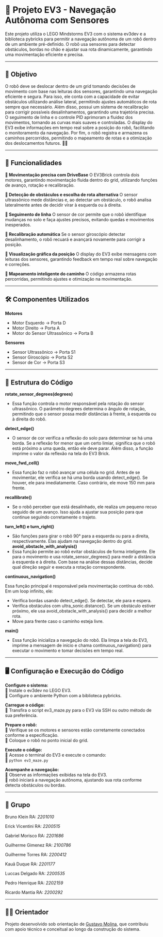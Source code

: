 # 🤖 Projeto EV3 - Navegação Autônoma com Sensores   
Este projeto utiliza o LEGO Mindstorms EV3 com o sistema ev3dev e a biblioteca pybricks para permitir a navegação autônoma de um robô dentro de um ambiente pré-definido. O robô usa sensores para detectar obstáculos, bordas no chão e ajustar sua rota dinamicamente, garantindo uma movimentação eficiente e precisa.

-----

## 📌 Objetivo  
O robô deve se deslocar dentro de um grid tomando decisões de movimento com base nas leituras dos sensores, garantindo uma navegação eficiente e segura. Para isso, ele conta com a capacidade de evitar obstáculos utilizando análise lateral, permitindo ajustes automáticos de rota sempre que necessário. Além disso, possui um sistema de recalibração para corrigir possíveis desalinhamentos, garantindo uma trajetória precisa. O seguimento de linha e o controle PID aprimoram a fluidez dos movimentos, tornando as curvas mais suaves e controladas. O display do EV3 exibe informações em tempo real sobre a posição do robô, facilitando o monitoramento da navegação. Por fim, o robô registra e armazena os caminhos percorridos, permitindo o mapeamento de rotas e a otimização dos deslocamentos futuros. 🚀🤖

-----

## 🧠 Funcionalidades
**🔹 Movimentação precisa com DriveBase**
O EV3Brick controla dois motores, garantindo movimentação fluida dentro do grid, utilizando funções de avanço, rotação e recalibração.

**🔹 Detecção de obstáculos e escolha de rota alternativa**
O sensor ultrassônico mede distâncias e, ao detectar um obstáculo, o robô analisa lateralmente antes de decidir virar à esquerda ou à direita.

**🔹 Seguimento de linha**
O sensor de cor permite que o robô identifique mudanças no solo e faça ajustes precisos, evitando quedas e movimentos inesperados.

**🔹 Recalibração automática**
Se o sensor giroscópio detectar desalinhamento, o robô recuará e avançará novamente para corrigir a posição.

**🔹 Visualização gráfica da posição**
O display do EV3 exibe mensagens com leituras dos sensores, garantindo feedback em tempo real sobre navegação e correções.

**🔹 Mapeamento inteligente do caminho**
O código armazena rotas percorridas, permitindo ajustes e otimização na movimentação.

-----

## 🛠️ Componentes Utilizados
**Motores**  
- Motor Esquerdo → Porta D  
- Motor Direito → Porta A  
- Motor do Sensor Ultrassônico → Porta B
  
**Sensores**  
- Sensor Ultrassônico → Porta S1
- Sensor Giroscópio → Porta S2
- Sensor de Cor → Porta S3

-----

## 📂 Estrutura do Código
**rotate_sensor_degrees(degrees)**
- Essa função controla o motor responsável pela rotação do sensor ultrassônico. O parâmetro degrees determina o ângulo de rotação, permitindo que o sensor possa medir distâncias à frente, à esquerda ou à direita do robô.
  
**detect_edge()**
- O sensor de cor verifica a reflexão do solo para determinar se há uma borda. Se a reflexão for menor que um certo limiar, significa que o robô está próximo a uma queda, então ele deve parar. Além disso, a função imprime o valor da reflexão na tela do EV3 Brick.
  
**move_fwd_cell()**
- Essa função faz o robô avançar uma célula no grid. Antes de se movimentar, ele verifica se há uma borda usando detect_edge(). Se houver, ele para imediatamente. Caso contrário, ele move 150 mm para frente.
  
**recallibrate()**
- Se o robô perceber que está desalinhado, ele realiza um pequeno recuo seguido de um avanço. Isso ajuda a ajustar sua posição para que continue seguindo corretamente o trajeto.
  
**turn_left() e turn_right()**
- São funções para girar o robô 90° para a esquerda ou para a direita, respectivamente. Elas ajudam na navegação dentro do grid.
**avoid_obstacle_with_analysis()**
- Essa função permite ao robô evitar obstáculos de forma inteligente. Ele para o movimento e usa rotate_sensor_degrees() para medir a distância à esquerda e à direita. Com base na análise dessas distâncias, decide qual direção seguir e executa a rotação correspondente.
  
**continuous_navigation()**

Essa função principal é responsável pela movimentação contínua do robô. Em um loop infinito, ele:

- Verifica bordas usando detect_edge(). Se detectar, ele para e espera.
- Verifica obstáculos com ultra_sonic.distance(). Se um obstáculo estiver próximo, ele usa avoid_obstacle_with_analysis() para decidir a melhor rota.
- Move para frente caso o caminho esteja livre.
  
**main()**
- Essa função inicializa a navegação do robô. Ela limpa a tela do EV3, imprime a mensagem de início e chama continuous_navigation() para executar o movimento e tomar decisões em tempo real.

-----

## 🖥️ Configuração e Execução do Código
**Configure o sistema:**  
🔹 Instale o ev3dev no LEGO EV3.  
🔹 Configure o ambiente Python com a biblioteca pybricks.

**Carregue o código:**  
🔹 Transfira o script ev3_maze.py para o EV3 via SSH ou outro método de sua preferência.

**Prepare o robô:**  
🔹 Verifique se os motores e sensores estão corretamente conectados conforme a especificação.  
🔹 Coloque o robô no ponto inicial do grid.

**Execute o código:**  
🔹 Acesse o terminal do EV3 e execute o comando:  
🔹 `python ev3_maze.py`

**Acompanhe a navegação:**  
🔹 Observe as informações exibidas na tela do EV3.  
🔹 robô iniciará a navegação autônoma, ajustando sua rota conforme detecta obstáculos ou bordas.

-----
## 🚀 Grupo
Bruno Klein RA: *2201010*

Erick Vicentini RA: *2200515*

Gabriel Morisco RA: *2201686*

Guilherme Gimenez RA: *2100786*

Guilherme Torres RA: *2200412*

Kauã Duque RA: *2201177*

Luccas Delgado RA: *2200535*

Pedro Henrique RA: *2202159*

Ricardo Mantia RA: *2200292*

-----

## 🧑‍🏫 Orientador
Projeto desenvolvido sob orientação de [Gustavo Molina](https://github.com/gustavomolina17/gustavomolina17), que contribuiu com apoio técnico e conceitual ao longo da construção do sistema.
